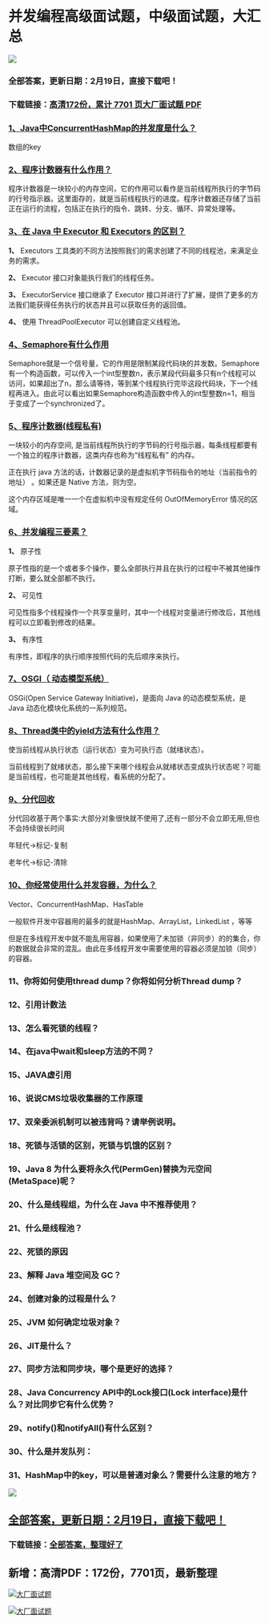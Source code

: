 # 并发编程高级面试题，中级面试题，大汇总

<a href="https://www.souyunku.com/?p=397" target="_blank"  ><img src="https://www.souyunku.com/wp-content/uploads/idea/zhengban.png" ></a>
### 全部答案，更新日期：2月19日，直接下载吧！

### 下载链接：[高清172份，累计 7701 页大厂面试题  PDF](https://gitee.com/souyunku/DevBooks/blob/master/docs/index.md)



### [1、Java中ConcurrentHashMap的并发度是什么？](https://gitee.com/souyunku/DevBooks/blob/master/docs/并发编程/并发编程高级面试题，中级面试题，大汇总.md#1java中concurrenthashmap的并发度是什么)  

数组的key


### [2、程序计数器有什么作用？](https://gitee.com/souyunku/DevBooks/blob/master/docs/并发编程/并发编程高级面试题，中级面试题，大汇总.md#2程序计数器有什么作用)  


程序计数器是一块较小的内存空间，它的作用可以看作是当前线程所执行的字节码的行号指示器。这里面存的，就是当前线程执行的进度。程序计数器还存储了当前正在运行的流程，包括正在执行的指令、跳转、分支、循环、异常处理等。


### [3、在 Java 中 Executor 和 Executors 的区别？](https://gitee.com/souyunku/DevBooks/blob/master/docs/并发编程/并发编程高级面试题，中级面试题，大汇总.md#3在-java-中-executor-和-executors-的区别)  


**1、** Executors 工具类的不同方法按照我们的需求创建了不同的线程池，来满足业务的需求。

**2、** Executor 接口对象能执行我们的线程任务。

**3、** ExecutorService 接口继承了 Executor 接口并进行了扩展，提供了更多的方法我们能获得任务执行的状态并且可以获取任务的返回值。

**4、** 使用 ThreadPoolExecutor 可以创建自定义线程池。


### [4、Semaphore有什么作用](https://gitee.com/souyunku/DevBooks/blob/master/docs/并发编程/并发编程高级面试题，中级面试题，大汇总.md#4semaphore有什么作用)  


Semaphore就是一个信号量，它的作用是限制某段代码块的并发数。Semaphore有一个构造函数，可以传入一个int型整数n，表示某段代码最多只有n个线程可以访问，如果超出了n，那么请等待，等到某个线程执行完毕这段代码块，下一个线程再进入。由此可以看出如果Semaphore构造函数中传入的int型整数n=1，相当于变成了一个synchronized了。


### [5、程序计数器(线程私有)](https://gitee.com/souyunku/DevBooks/blob/master/docs/并发编程/并发编程高级面试题，中级面试题，大汇总.md#5程序计数器线程私有)  


一块较小的内存空间, 是当前线程所执行的字节码的行号指示器，每条线程都要有一个独立的程序计数器，这类内存也称为“线程私有” 的内存。

正在执行 java 方法的话，计数器记录的是虚拟机字节码指令的地址（当前指令的地址） 。如果还是 Native 方法，则为空。

这个内存区域是唯一一个在虚拟机中没有规定任何 OutOfMemoryError 情况的区域。


### [6、并发编程三要素？](https://gitee.com/souyunku/DevBooks/blob/master/docs/并发编程/并发编程高级面试题，中级面试题，大汇总.md#6并发编程三要素)  


**1、** 原子性

原子性指的是一个或者多个操作，要么全部执行并且在执行的过程中不被其他操作打断，要么就全部都不执行。

**2、** 可见性

可见性指多个线程操作一个共享变量时，其中一个线程对变量进行修改后，其他线程可以立即看到修改的结果。

**3、** 有序性

有序性，即程序的执行顺序按照代码的先后顺序来执行。


### [7、OSGI（ 动态模型系统）](https://gitee.com/souyunku/DevBooks/blob/master/docs/并发编程/并发编程高级面试题，中级面试题，大汇总.md#7osgi-动态模型系统)  


OSGi(Open Service Gateway Initiative)，是面向 Java 的动态模型系统，是 Java 动态化模块化系统的一系列规范。


### [8、Thread类中的yield方法有什么作用？](https://gitee.com/souyunku/DevBooks/blob/master/docs/并发编程/并发编程高级面试题，中级面试题，大汇总.md#8thread类中的yield方法有什么作用)  


使当前线程从执行状态（运行状态）变为可执行态（就绪状态）。

当前线程到了就绪状态，那么接下来哪个线程会从就绪状态变成执行状态呢？可能是当前线程，也可能是其他线程，看系统的分配了。


### [9、分代回收](https://gitee.com/souyunku/DevBooks/blob/master/docs/并发编程/并发编程高级面试题，中级面试题，大汇总.md#9分代回收)  


分代回收基于两个事实:大部分对象很快就不使用了,还有一部分不会立即无用,但也不会持续很长时间

年轻代->标记-复制

老年代->标记-清除


### [10、你经常使用什么并发容器，为什么？](https://gitee.com/souyunku/DevBooks/blob/master/docs/并发编程/并发编程高级面试题，中级面试题，大汇总.md#10你经常使用什么并发容器为什么)  


Vector、ConcurrentHashMap、HasTable

一般软件开发中容器用的最多的就是HashMap、ArrayList，LinkedList ，等等

但是在多线程开发中就不能乱用容器，如果使用了未加锁（非同步）的的集合，你的数据就会非常的混乱。由此在多线程开发中需要使用的容器必须是加锁（同步）的容器。


### 11、你将如何使用thread dump？你将如何分析Thread dump？
### 12、引用计数法
### 13、怎么看死锁的线程？
### 14、在java中wait和sleep方法的不同？
### 15、JAVA虚引用
### 16、说说CMS垃圾收集器的工作原理
### 17、双亲委派机制可以被违背吗？请举例说明。
### 18、死锁与活锁的区别，死锁与饥饿的区别？
### 19、Java 8 为什么要将永久代(PermGen)替换为元空间(MetaSpace)呢？
### 20、什么是线程组，为什么在 Java 中不推荐使用？
### 21、什么是线程池？
### 22、死锁的原因
### 23、解释 Java 堆空间及 GC？
### 24、创建对象的过程是什么？
### 25、JVM 如何确定垃圾对象？
### 26、JIT是什么？
### 27、同步方法和同步块，哪个是更好的选择？
### 28、Java Concurrency API中的Lock接口(Lock interface)是什么？对比同步它有什么优势？
### 29、notify()和notifyAll()有什么区别？
### 30、什么是并发队列：
### 31、HashMap中的key，可以是普通对象么？需要什么注意的地方？




<a href="https://www.souyunku.com/?p=397" target="_blank"  ><img src="https://www.souyunku.com/wp-content/uploads/idea/zhengban.png" ></a>
## [全部答案，更新日期：2月19日，直接下载吧！](https://gitee.com/souyunku/DevBooks/blob/master/docs/daan.md)

### 下载链接：[全部答案，整理好了](https://gitee.com/souyunku/DevBooks/blob/master/docs/daan.md)




## 新增：高清PDF：172份，7701页，最新整理

[![大厂面试题](https://www.souyunku.com/wp-content/uploads/weixin/mst.png "架构师专栏")](https://www.souyunku.com/wp-content/uploads/weixin/githup-weixin.png "架构师专栏")

[![大厂面试题](https://www.souyunku.com/wp-content/uploads/weixin/githup-weixin.png "架构师专栏")](https://www.souyunku.com/wp-content/uploads/weixin/githup-weixin.png "架构师专栏")
